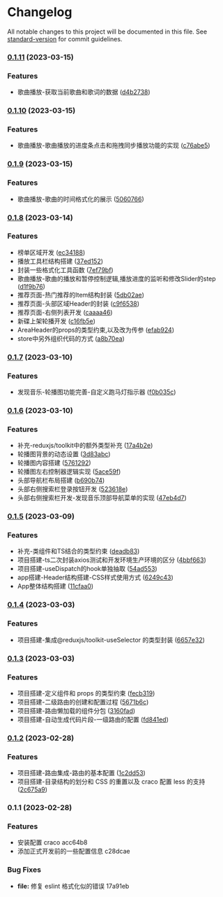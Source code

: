 # Changelog

All notable changes to this project will be documented in this file. See [standard-version](https://github.com/conventional-changelog/standard-version) for commit guidelines.

### [0.1.11](https://github.com/jasonshu1229/react-cloudMusic/compare/v0.1.10...v0.1.11) (2023-03-15)


### Features

* 歌曲播放-获取当前歌曲和歌词的数据 ([d4b2738](https://github.com/jasonshu1229/react-cloudMusic/commit/d4b2738fc1dbfad605d0f8ed9c94395462aa69ce))

### [0.1.10](https://github.com/jasonshu1229/react-cloudMusic/compare/v0.1.9...v0.1.10) (2023-03-15)


### Features

* 歌曲播放-歌曲播放的进度条点击和拖拽同步播放功能的实现 ([c76abe5](https://github.com/jasonshu1229/react-cloudMusic/commit/c76abe56dc8530c9c640d1d9f904ced354f52cfd))

### [0.1.9](https://github.com/jasonshu1229/react-cloudMusic/compare/v0.1.8...v0.1.9) (2023-03-15)


### Features

* 歌曲播放-歌曲的时间格式化的展示 ([5060766](https://github.com/jasonshu1229/react-cloudMusic/commit/5060766150b2191d3bd1d7bf2ecd81ac1ed856de))

### [0.1.8](https://github.com/jasonshu1229/react-cloudMusic/compare/v0.1.7...v0.1.8) (2023-03-14)


### Features

* 榜单区域开发 ([ec34188](https://github.com/jasonshu1229/react-cloudMusic/commit/ec3418845ca31e478d07ec9559955b5d462a5cf7))
* 播放工具栏结构搭建 ([37ed152](https://github.com/jasonshu1229/react-cloudMusic/commit/37ed152c1156b3c9bab3675ce32e331a5e530ce1))
* 封装一些格式化工具函数 ([7ef79bf](https://github.com/jasonshu1229/react-cloudMusic/commit/7ef79bf75e0e7904535024120e8d5eafdcebfaaf))
* 歌曲播放-歌曲的播放和暂停控制逻辑,播放进度的监听和修改Slider的step ([d1f9b76](https://github.com/jasonshu1229/react-cloudMusic/commit/d1f9b76a86bdc52885b32d91ec6050ef3d3eccab))
* 推荐页面-热门推荐的Item结构封装 ([5db02ae](https://github.com/jasonshu1229/react-cloudMusic/commit/5db02ae698c8a2e0f78087036b0c170d802a0237))
* 推荐页面-头部区域Header的封装 ([c9f6538](https://github.com/jasonshu1229/react-cloudMusic/commit/c9f653813882558990db398338854d459a1308d7))
* 推荐页面-右侧列表开发 ([caaaa46](https://github.com/jasonshu1229/react-cloudMusic/commit/caaaa46373976f95001ddb92bd349c23cefd28f2))
* 新碟上架轮播开发 ([c16fb5e](https://github.com/jasonshu1229/react-cloudMusic/commit/c16fb5ec03fdf32b56f6b90978c415e6c0328acf))
* AreaHeader的props的类型约束,以及改为传参 ([efab924](https://github.com/jasonshu1229/react-cloudMusic/commit/efab92475e01ea4e74106e50cd209c8f75e8b0a7))
* store中另外组织代码的方式 ([a8b70ea](https://github.com/jasonshu1229/react-cloudMusic/commit/a8b70ea6b5e04c04e5e4e279d55ef956624ae078))

### [0.1.7](https://github.com/jasonshu1229/react-cloudMusic/compare/v0.1.6...v0.1.7) (2023-03-10)


### Features

* 发现音乐-轮播图功能完善-自定义跑马灯指示器 ([f0b035c](https://github.com/jasonshu1229/react-cloudMusic/commit/f0b035cf590b1e0b20f4e22b3684aaf6a0dac226))

### [0.1.6](https://github.com/jasonshu1229/react-cloudMusic/compare/v0.1.5...v0.1.6) (2023-03-10)


### Features

* 补充-reduxjs/toolkit中的额外类型补充 ([17a4b2e](https://github.com/jasonshu1229/react-cloudMusic/commit/17a4b2ed28fa9bc9608955c47237412d8c018ef6))
* 轮播图背景的动态设置 ([3d83abc](https://github.com/jasonshu1229/react-cloudMusic/commit/3d83abc898d03498f22c5c95281280113505f344))
* 轮播图内容搭建 ([5761292](https://github.com/jasonshu1229/react-cloudMusic/commit/5761292e6a3f719c65be8f4b090fad417a1d4347))
* 轮播图左右控制器逻辑实现 ([5ace59f](https://github.com/jasonshu1229/react-cloudMusic/commit/5ace59f72bad380ab9081e13eab9ec6435ca7598))
* 头部导航栏布局搭建 ([b690b74](https://github.com/jasonshu1229/react-cloudMusic/commit/b690b7466c4451aec24a73a01016c5581152e758))
* 头部右侧搜索栏登录按钮开发 ([523618e](https://github.com/jasonshu1229/react-cloudMusic/commit/523618e0013164922eb8ec0b4b450bbe98b4179d))
* 头部右侧搜索栏开发-发现音乐顶部导航菜单的实现 ([47eb4d7](https://github.com/jasonshu1229/react-cloudMusic/commit/47eb4d7e1891477c6530465b4fd357091f58092c))

### [0.1.5](https://github.com/jasonshu1229/react-cloudMusic/compare/v0.1.4...v0.1.5) (2023-03-09)


### Features

* 补充-类组件和TS结合的类型约束 ([deadb83](https://github.com/jasonshu1229/react-cloudMusic/commit/deadb83d373d9120dd0018ec3025902c12c8bddd))
* 项目搭建-ts二次封装axios测试和开发环境生产环境的区分 ([4bbf663](https://github.com/jasonshu1229/react-cloudMusic/commit/4bbf663e8c536727675b70b34ec36fe5b04529dd))
* 项目搭建-useDispatch的hook单独抽取 ([54ad553](https://github.com/jasonshu1229/react-cloudMusic/commit/54ad553368d99cdd3042887597f90dcf34db4d52))
* app搭建-Header结构搭建-CSS样式使用方式 ([6249c43](https://github.com/jasonshu1229/react-cloudMusic/commit/6249c438fac047c90484427283ead057f786efc7))
* App整体结构搭建 ([11cfaa0](https://github.com/jasonshu1229/react-cloudMusic/commit/11cfaa00757331cb796841c7989af18a889aeaf1))

### [0.1.4](https://github.com/jasonshu1229/react-cloudMusic/compare/v0.1.3...v0.1.4) (2023-03-03)

### Features

- 项目搭建-集成@reduxjs/toolkit-useSelector 的类型封装 ([6657e32](https://github.com/jasonshu1229/react-cloudMusic/commit/6657e327ddfbfcdb2bc9aa93df8a0b36c64a8ebb))

### [0.1.3](https://github.com/jasonshu1229/react-cloudMusic/compare/v0.1.2...v0.1.3) (2023-03-03)

### Features

- 项目搭建-定义组件和 props 的类型约束 ([fecb319](https://github.com/jasonshu1229/react-cloudMusic/commit/fecb319877a1ea9476833c7565f5e716c05d7437))
- 项目搭建-二级路由的创建和配置过程 ([5671b6c](https://github.com/jasonshu1229/react-cloudMusic/commit/5671b6cda2567978757f7cc957c8a0f5ab8e95c9))
- 项目搭建-路由懒加载的组件分包 ([3160fad](https://github.com/jasonshu1229/react-cloudMusic/commit/3160fad1be82abe497848e22b1cee256254bda86))
- 项目搭建-自动生成代码片段-一级路由的配置 ([fd841ed](https://github.com/jasonshu1229/react-cloudMusic/commit/fd841ed805dd4a53aecc35f156b27679f42dc68c))

### [0.1.2](https://github.com/jasonshu1229/react-cloudMusic/compare/v0.1.1...v0.1.2) (2023-02-28)

### Features

- 项目搭建-路由集成-路由的基本配置 ([1c2dd53](https://github.com/jasonshu1229/react-cloudMusic/commit/1c2dd5389452074e1b23f80aa6699cf0093cecec))
- 项目搭建-目录结构的划分和 CSS 的重置以及 craco 配置 less 的支持 ([2c675a9](https://github.com/jasonshu1229/react-cloudMusic/commit/2c675a9dec091c8ff5701b48e416f96ec1f76bc7))

### 0.1.1 (2023-02-28)

### Features

- 安装配置 craco acc64b8
- 添加正式开发前的一些配置信息 c28dcae

### Bug Fixes

- **file:** 修复 eslint 格式化似的错误 17a91eb
